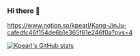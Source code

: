 ### Hi there 👋

https://www.notion.so/kpearl/Kang-JinJu-cafedfc46f154de6b1e365f61e246f0a?pvs=4

[![Kpearl's GitHub stats](https://github-readme-stats.vercel.app/api?username=Kpearl)](https://github.com/Kpearl/github-readme-stats)
<!--
**Kpearl/Kpearl** is a ✨ _special_ ✨ repository because its `README.md` (this file) appears on your GitHub profile.

Here are some ideas to get you started:

- 🔭 I’m currently working on ...
- 🌱 I’m currently learning ...
- 👯 I’m looking to collaborate on ...
- 🤔 I’m looking for help with ...
- 💬 Ask me about ...
- 📫 How to reach me: ...
- 😄 Pronouns: ...
- ⚡ Fun fact: ...
-->
